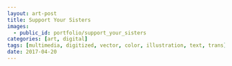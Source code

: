 ```yaml
---
layout: art-post
title: Support Your Sisters
images:
  - public_id: portfolio/support_your_sisters
categories: [art, digital]
tags: [multimedia, digitized, vector, color, illustration, text, trans]
date: 2017-04-20
---
```

